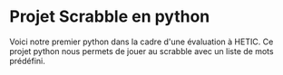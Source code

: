 # Projet Scrabble en python 

Voici notre premier python dans la cadre d'une évaluation à HETIC. Ce projet python nous permets de jouer au scrabble avec un liste de mots prédéfini.
